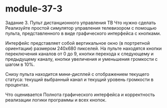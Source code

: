 # module-37-3

Задание 3. Пульт дистанционного управления ТВ
Что нужно сделать
Реализуйте простой симулятор управления телевизором с помощью пульта, представленного в виде графического интерфейса с кнопками.

Интерфейс представляет собой вертикальное окно (в портретной ориентации) размером 240х680 пикселей.
На пульте находятся кнопки переключения каналов от 0 до 9, кнопки перехода к следующему и предыдущему каналу, кнопки увеличения и уменьшения громкости с шагом в 10%.

Снизу пульта находится мини-дисплей с отображением текущего статуса: текущий выбранный канал и текущий уровень громкости в процентах.

Что оценивается
Полнота графического интерфейса и корректность реализации логики программы и всех кнопок.
